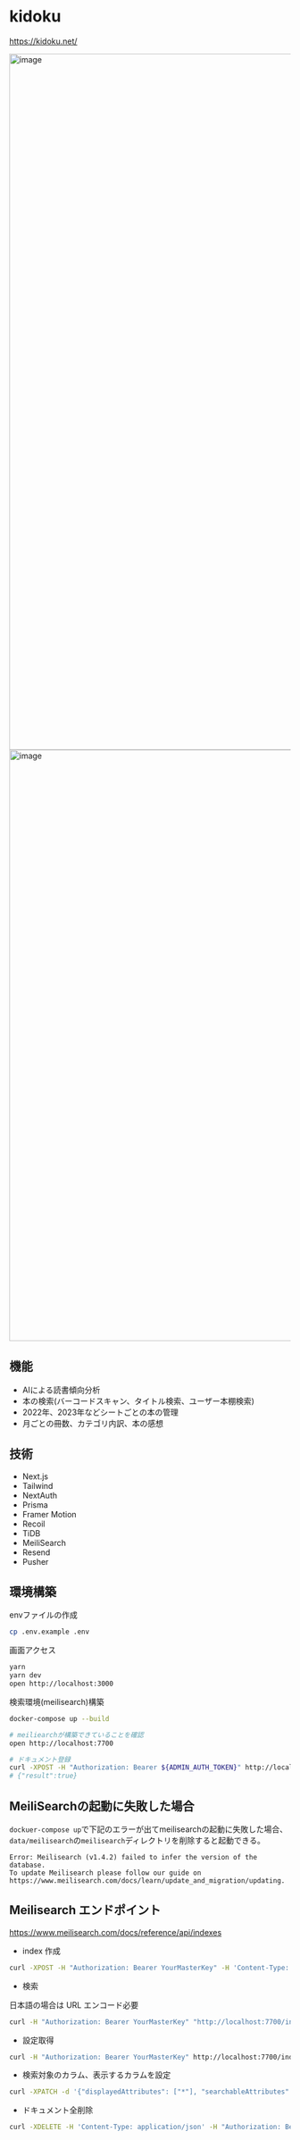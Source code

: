 # kidoku

https://kidoku.net/

<img width="1247" alt="image" src="https://github.com/Rasukarusan/kidoku/assets/17779386/d2b88d99-670b-468e-8fd3-27f6ecb50430">
<img width="1059" alt="image" src="https://github.com/Rasukarusan/kidoku/assets/17779386/52735f61-825a-44ed-88dd-12a6153a7eca">


## 機能

- AIによる読書傾向分析
- 本の検索(バーコードスキャン、タイトル検索、ユーザー本棚検索)
- 2022年、2023年などシートごとの本の管理
- 月ごとの冊数、カテゴリ内訳、本の感想

## 技術

- Next.js
- Tailwind
- NextAuth
- Prisma
- Framer Motion
- Recoil
- TiDB
- MeiliSearch
- Resend
- Pusher

## 環境構築

envファイルの作成

```sh
cp .env.example .env
```

画面アクセス

```sh
yarn
yarn dev
open http://localhost:3000
```

検索環境(meilisearch)構築

```sh
docker-compose up --build

# meiliearchが構築できていることを確認
open http://localhost:7700

# ドキュメント登録
curl -XPOST -H "Authorization: Bearer ${ADMIN_AUTH_TOKEN}" http://localhost:3000/api/batch/meilisearch
# {"result":true}
```

## MeiliSearchの起動に失敗した場合

`dockuer-compose up`で下記のエラーが出てmeilisearchの起動に失敗した場合、`data/meilisearch`の`meilisearch`ディレクトリを削除すると起動できる。

```
Error: Meilisearch (v1.4.2) failed to infer the version of the database.
To update Meilisearch please follow our guide on https://www.meilisearch.com/docs/learn/update_and_migration/updating.
```

## Meilisearch エンドポイント

https://www.meilisearch.com/docs/reference/api/indexes

- index 作成

```sh
curl -XPOST -H "Authorization: Bearer YourMasterKey" -H 'Content-Type: application/json' -d '{"uid": "books", "primaryKey": "id"}' http://localhost:7700/indexes | jq
```

- 検索

日本語の場合は URL エンコード必要

```sh
curl -H "Authorization: Bearer YourMasterKey" "http://localhost:7700/indexes/books/search?q=soft" | jq
```

- 設定取得

```sh
curl -H "Authorization: Bearer YourMasterKey" http://localhost:7700/indexes/books/settings | jq
```

- 検索対象のカラム、表示するカラムを設定

```sh
curl -XPATCH -d '{"displayedAttributes": ["*"], "searchableAttributes": ["title", "memo", "author"]}' -H 'Content-Type: application/json' -H "Authorization: Bearer YourMasterKey" http://localhost:7700/indexes/books/settings | jq

```

- ドキュメント全削除

```sh
curl -XDELETE -H 'Content-Type: application/json' -H "Authorization: Bearer YourMasterKey" http://localhost:7700/indexes/books/documents
```
